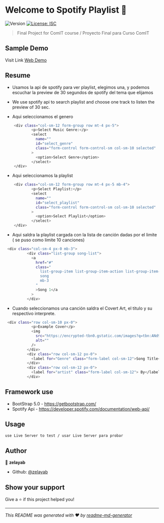 # Welcome to Spotify Playlist 👋
![Version](https://img.shields.io/badge/version-1.0.0-blue.svg?cacheSeconds=2592000)
[![License: ISC](https://img.shields.io/badge/License-ISC-yellow.svg)](#)

> Final Project for ComIT course / Proyecto Final para Curso ComIT

## Sample Demo

 Visit Link [Web Demo](playspotify.netlify.app1)


## Resume
* Usamos la api de spotify para ver playlist, elegimos una, y podemos escuchar la preview de 30 segundos de spotify del tema que elijamos
* We use spotify api to search playlist and choose one track to listen the preview of 30 sec.

* Aqui seleccionamos el genero 
```sh
    <div class="col-sm-12 form-group row mt-4 px-5">
            <p>Select Music Genre:</p>
            <select
              name=""
              id="select_genre"
              class="form-control form-control-sm col-sm-10 selected"
            >
              <option>Select Genre</option>
            </select>
    </div>
```
* Aqui seleccionamos la playlist 
```sh
    <div class="col-sm-12 form-group row mt-4 px-5 mb-4">
            <p>Select Playlist:</p>
            <select
              name=""
              id="select_playlist"
              class="form-control form-control-sm col-sm-10 selected"
            >
              <option>Select Playlist</option>
            </select>
    </div>
```

* Aqui saldra la playlist cargada con la lista de canción dadas por el limite ( se puso como limite 10 canciones)
```sh
 <div class="col-sm-4 px-0 mb-3">
          <div class="list-group song-list">
            <a
              href="#"
              class="
                list-group-item list-group-item-action list-group-item-light
                song
                mb-3
              "
              >Song 1</a
            >
          </div>
```
* Cuando seleccionamos una canción saldra el Covert Art, el titulo y su respectivo interprete.
```sh
 <div class="row col-sm-10 px-0">
            <p>Example Cover</p>
            <img
              src="https://encrypted-tbn0.gstatic.com/images?q=tbn:ANd9GcQMIGu9GBU40Nu6R1QDttqquP9ypRpLTs8rJg&usqp=CAU"
              alt=""
            />
          </div>
          <div class="row col-sm-12 px-0">
            <label for="Genre" class="form-label col-sm-12">Song Title</label>
          </div>
          <div class="row col-sm-12 px-0">
            <label for="artist" class="form-label col-sm-12"> By</label>
          </div>
```

## Framework use
* BootStrap 5.0 - https://getbootstrap.com/
* Spotify Api - https://developer.spotify.com/documentation/web-api/


## Usage

```sh
use Live Server to test / usar Live Server para probar
```


## Author

👤 **zelayab**

* Github: [@zelayab](https://github.com/zelayab)

## Show your support

Give a ⭐️ if this project helped you!


***
_This README was generated with ❤️ by [readme-md-generator](https://github.com/kefranabg/readme-md-generator)_